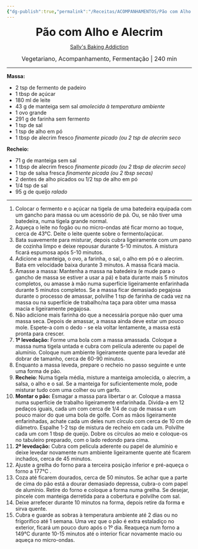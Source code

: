 ```yaml
---
{"dg-publish":true,"permalink":"/Receitas/ACOMPANHAMENTOS/Pão com Alho e Alecrim/","title":"Pão com Alho e Alecrim","tags":["💚ok"]}
---
```


<div style="text-align: center;"> <span style="font-size: 30px;"><b>Pão com Alho e Alecrim</b></span> </div>

<span class="center"> <center> [Sally's Baking Addiction](https://sallysbakingaddiction.com/rosemary-garlic-pull-apart-bread/#tasty-recipes-93361) </center></span>

<div style="text-align: center;"> <span style="font-size: 16px;">  Vegetariano, Acompanhamento, Fermentação | 240 min </span> </div>

---
**Massa:**
- 2 tsp de fermento de padeiro
- 1 tbsp de açúcar
- 180 ml de leite
- 43 g de manteiga sem sal *amolecida à temperatura ambiente*
- 1 ovo grande
- 291 g de farinha sem fermento
- 1 tsp de sal
- 1 tsp de alho em pó
- 1 tbsp de alecrim fresco *finamente picado* *(ou 2 tsp de alecrim seco*

**Recheio:**
- 71 g de manteiga sem sal
- 1 tbsp de alecrim fresco *finamente picado* *(ou 2 tbsp de alecrim seco)*
- 1 tsp de salsa fresca *finamente picada (ou 2 tbsp secas)*
- 2 dentes de alho picados ou 1/2 tsp de alho em pó
- 1/4 tsp de sal
- 95 g de queijo *ralado*
---
1. Colocar o fermento e o açúcar na tigela de uma batedeira equipada com um gancho para massa ou um acessório de pá. Ou, se não tiver uma batedeira, numa tigela grande normal.
2. Aqueça o leite no fogão ou no micro-ondas até ficar morno ao toque, cerca de 43°C. Deite o leite quente sobre o fermento/açúcar. 
3. Bata suavemente para misturar, depois cubra ligeiramente com um pano de cozinha limpo e deixe repousar durante 5-10 minutos. A mistura ficará espumosa após 5-10 minutos. 
5. Adicione a manteiga, o ovo, a farinha, o sal, o alho em pó e o alecrim. Bata em velocidade baixa durante 3 minutos. A massa ficará macia.
6. Amasse a massa: Mantenha a massa na batedeira (e mude para o gancho de massa se estiver a usar a pá) e bata durante mais 5 minutos completos, ou amasse à mão numa superfície ligeiramente enfarinhada durante 5 minutos completos. Se a massa ficar demasiado pegajosa durante o processo de amassar, polvilhe 1 tsp de farinha de cada vez na massa ou na superfície de trabalho/na taça para obter uma massa macia e ligeiramente pegajosa. 
7. Não adicione mais farinha do que a necessária porque não quer uma massa seca. Depois de amassar, a massa ainda deve estar um pouco mole. Espete-a com o dedo - se ela voltar lentamente, a massa está pronta para crescer. 
8. **1ª levedação:** Forme uma bola com a massa amassada. Coloque a massa numa tigela untada e cubra com película aderente ou papel de alumínio. Coloque num ambiente ligeiramente quente para levedar até dobrar de tamanho, cerca de 60-90 minutos.
9. Enquanto a massa leveda, prepare o recheio no passo seguinte e unte uma forma de pão.
10. **Recheio**: Numa tigela média, misture a manteiga amolecida, o alecrim, a salsa, o alho e o sal. Se a manteiga for suficientemente mole, pode misturar tudo com uma colher ou um garfo. 
11. **Montar o pão:** Esmagar a massa para libertar o ar. Coloque a massa numa superfície de trabalho ligeiramente enfarinhada. Divida-a em 12 pedaços iguais, cada um com cerca de 1/4 de cup de massa e um pouco maior do que uma bola de golfe. Com as mãos ligeiramente enfarinhadas, achate cada um deles num círculo com cerca de 10 cm de diâmetro. Espalhe 1-2 tsp de mistura de recheio em cada um. Polvilhe cada um com 1 tbsp de queijo. Dobre os círculos ao meio e coloque-os no tabuleiro preparado, com o lado redondo para cima.
12. **2ª levedação:** Cubra com película aderente ou papel de alumínio e deixe levedar novamente num ambiente ligeiramente quente até ficarem inchados, cerca de 45 minutos.
13. Ajuste a grelha do forno para a terceira posição inferior e pré-aqueça o forno a 177°C .
14. Coza até ficarem dourados, cerca de 50 minutos. Se achar que a parte de cima do pão está a dourar demasiado depressa, cubra-o com papel de alumínio. Retire do forno e coloque a forma numa grelha. Se desejar, pincele com manteiga derretida para a cobertura e polvilhe com sal.
15. Deixe arrefecer durante 10 minutos na forma, depois retire da forma e sirva quente.
16. Cubra e guarde as sobras à temperatura ambiente até 2 dias ou no frigorífico até 1 semana. Uma vez que o pão é extra estaladiço no exterior, ficará um pouco duro após o 1º dia. Reaqueça num forno a 149°C durante 10-15 minutos até o interior ficar novamente macio ou aqueça no micro-ondas.
